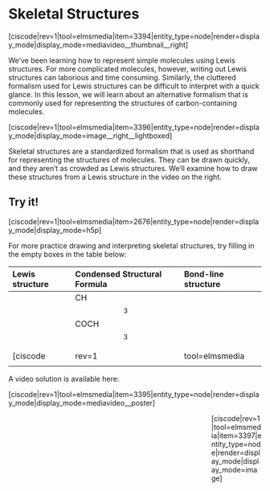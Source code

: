 # Skeletal Structures

[ciscode|rev=1|tool=elmsmedia|item=3394|entity_type=node|render=display_mode|display_mode=mediavideo__thumbnail__right\]

We’ve been learning how to represent simple molecules using Lewis structures. For more complicated molecules, however, writing out Lewis structures can laborious and time consuming. Similarly, the cluttered formalism used for Lewis structures can be difficult to interpret with a quick glance. In this lesson, we will learn about an alternative formalism that is commonly used for representing the structures of carbon-containing molecules.

[ciscode|rev=1|tool=elmsmedia|item=3396|entity_type=node|render=display_mode|display_mode=image__right__lightboxed]

Skeletal structures are a standardized formalism that is used as shorthand for representing the structures of molecules. They can be drawn quickly, and they aren’t as crowded as Lewis structures. We’ll examine how to draw these structures from a Lewis structure in the video on the right.

## Try it!

[ciscode|rev=1|tool=elmsmedia|item=2676|entity_type=node|render=display_mode|display_mode=h5p]

For more practice drawing and interpreting skeletal structures, try filling in the empty boxes in the table below:

| Lewis structure | Condensed Structural Formula | Bond-line structure |
| :--- | :--- | :--- |
|  | CH$$_3$$COCH$$_3$$ |  |
|  |  | <div style="float:right;max-width:100px;margin:auto">
[ciscode|rev=1|tool=elmsmedia|item=3397|entity_type=node|render=display_mode|display_mode=image]</div> |
|  |  |  |

A video solution is available here:  

[ciscode|rev=1|tool=elmsmedia|item=3395|entity_type=node|render=display_mode|display_mode=mediavideo__poster]

<div style="float:right;max-width:100px;margin:auto">
[ciscode|rev=1|tool=elmsmedia|item=3397|entity_type=node|render=display_mode|display_mode=image]</div>

